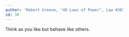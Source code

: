 ```yaml
---
author: 'Robert Greene, "48 Laws of Power", Law #38'
id: 38
---
```


Think as you like but behave like others.